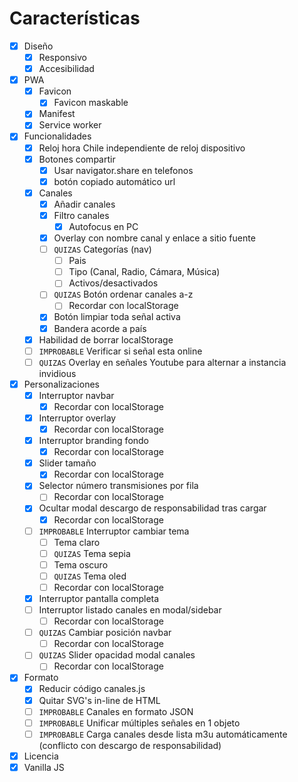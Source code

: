 # Características

- [X] Diseño
  - [X] Responsivo
  - [X] Accesibilidad
- [X] PWA
  - [X] Favicon
    - [X] Favicon maskable
  - [X] Manifest
  - [X] Service worker
- [X] Funcionalidades
  - [X] Reloj hora Chile independiente de reloj dispositivo
  - [X] Botones compartir
    - [X] Usar navigator.share en telefonos
    - [X] botón copiado automático url
  - [X] Canales
    - [X] Añadir canales
    - [X] Filtro canales
      - [X] Autofocus en PC 
    - [X] Overlay con nombre canal y enlace a sitio fuente
    - [ ] `QUIZAS` Categorías (nav)
      - [ ] Pais
      - [ ] Tipo (Canal, Radio, Cámara, Música)
      - [ ] Activos/desactivados
    - [ ] `QUIZAS` Botón ordenar canales a-z
      - [ ] Recordar con localStorage
    - [X] Botón limpiar toda señal activa
    - [X] Bandera acorde a país
  - [X] Habilidad de borrar localStorage
  - [ ] `IMPROBABLE` Verificar si señal esta online
  - [ ] `QUIZAS` Overlay en señales Youtube para alternar a instancia invidious
- [X] Personalizaciones
  - [X] Interruptor navbar
    - [X] Recordar con localStorage
  - [X] Interruptor overlay
    - [X] Recordar con localStorage 
  - [X] Interruptor branding fondo
    - [X] Recordar con localStorage
  - [X] Slider tamaño
    - [X] Recordar con localStorage
  - [X] Selector número transmisiones por fila
    - [ ] Recordar con localStorage
  - [X] Ocultar modal descargo de responsabilidad tras cargar
    - [X] Recordar con localStorage
  - [ ] `IMPROBABLE` Interruptor cambiar tema
    - [ ] Tema claro
    - [ ] `QUIZAS` Tema sepia
    - [ ] Tema oscuro
    - [ ] `QUIZAS` Tema oled
    - [ ] Recordar con localStorage
  - [X] Interruptor pantalla completa
  - [ ] Interruptor listado canales en modal/sidebar
    - [ ] Recordar con localStorage
  - [ ] `QUIZAS` Cambiar posición navbar
    - [ ] Recordar con localStorage
  - [ ] `QUIZAS` Slider opacidad modal canales
    - [ ] Recordar con localStorage
- [X] Formato
  - [X] Reducir código canales.js
  - [X] Quitar SVG's in-line de HTML
  - [ ] `IMPROBABLE` Canales en formato JSON
  - [ ] `IMPROBABLE` Unificar múltiples señales en 1 objeto
  - [ ] `IMPROBABLE` Carga canales desde lista m3u automáticamente (conflicto con descargo de responsabilidad)
- [X] Licencia
- [X] Vanilla JS